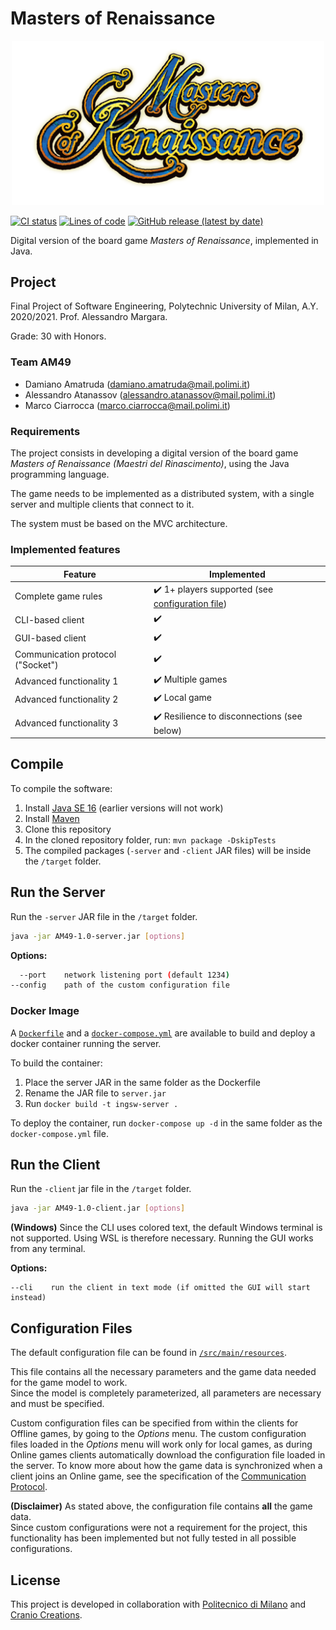 # Masters of Renaissance

<div align="center"> 
	<img alt="Masters of Renaissance" src="src/main/resources/assets/gui/images/logo.png?raw=true" width="500">
</div>

[![CI status](https://github.com/damianoamatruda/ingswAM2021-Amatruda-Atanassov-Ciarrocca/actions/workflows/maven.yml/badge.svg)](https://github.com/damianoamatruda/ingswAM2021-Amatruda-Atanassov-Ciarrocca/actions)
[![Lines of code](https://img.shields.io/tokei/lines/github/damianoamatruda/ingswAM2021-Amatruda-Atanassov-Ciarrocca)](https://github.com/damianoamatruda/ingswAM2021-Amatruda-Atanassov-Ciarrocca/graphs/contributors)
[![GitHub release (latest by date)](https://img.shields.io/github/v/release/damianoamatruda/ingswAM2021-Amatruda-Atanassov-Ciarrocca)](https://github.com/damianoamatruda/ingswAM2021-Amatruda-Atanassov-Ciarrocca/releases)

Digital version of the board game *Masters of Renaissance*, implemented in Java.

## Project

Final Project of Software Engineering, Polytechnic University of Milan, A.Y. 2020/2021. Prof. Alessandro Margara.

Grade: 30 with Honors.

### Team AM49

- Damiano Amatruda (damiano.amatruda@mail.polimi.it)
- Alessandro Atanassov (alessandro.atanassov@mail.polimi.it)
- Marco Ciarrocca (marco.ciarrocca@mail.polimi.it)

### Requirements

The project consists in developing a digital version of the board game *Masters of Renaissance (Maestri del
Rinascimento)*, using the Java programming language.

The game needs to be implemented as a distributed system, with a single server and multiple clients that connect to it.

The system must be based on the MVC architecture.

### Implemented features

| Feature | Implemented |
| ------- | ----------- |
| Complete game rules | :heavy_check_mark: 1+ players supported (see [configuration file](#configuration-file)) |
| CLI-based client | :heavy_check_mark: |
| GUI-based client | :heavy_check_mark: |
| Communication protocol ("Socket") | :heavy_check_mark: |
| Advanced functionality 1 | :heavy_check_mark: Multiple games |
| Advanced functionality 2 | :heavy_check_mark: Local game |
| Advanced functionality 3 | :heavy_check_mark: Resilience to disconnections (see below) |

## Compile

To compile the software:

1. Install [Java SE 16](https://docs.oracle.com/en/java/javase/16/) (earlier versions will not work)
2. Install [Maven](https://maven.apache.org/install.html)
3. Clone this repository
4. In the cloned repository folder, run: `mvn package -DskipTests`
5. The compiled packages (`-server` and `-client` JAR files) will be inside the `/target` folder.

## Run the Server

Run the `-server` JAR file in the `/target` folder.

```bash
java -jar AM49-1.0-server.jar [options]
```

**Options:**

```bash
  --port    network listening port (default 1234)
--config    path of the custom configuration file
```

### Docker Image

A [`Dockerfile`](Dockerfile) and a [`docker-compose.yml`](docker-compose.yaml) are available to build and deploy a
docker container running the server.

To build the container:

1. Place the server JAR in the same folder as the Dockerfile
2. Rename the JAR file to `server.jar`
3. Run `docker build -t ingsw-server .`

To deploy the container, run `docker-compose up -d` in the same folder as the `docker-compose.yml` file.

## Run the Client

Run the `-client` jar file in the `/target` folder.

```bash
java -jar AM49-1.0-client.jar [options]
```

**(Windows)** Since the CLI uses colored text, the default Windows terminal is not supported. Using WSL is therefore
necessary. Running the GUI works from any terminal.

**Options:**

```
--cli    run the client in text mode (if omitted the GUI will start instead)
```

## Configuration Files

The default configuration file can be found in [`/src/main/resources`](src/main/resources/config/config.json).

This file contains all the necessary parameters and the game data needed for the game model to work.  
Since the model is completely parameterized, all parameters are necessary and must be specified.

Custom configuration files can be specified from within the clients for Offline games, by going to the *Options* menu. The custom
configuration files loaded in the *Options* menu will work only for local games, as during Online games clients automatically download the configuration file loaded in the server. To know more
about how the game data is synchronized when a client joins an Online game, see
the specification of the [Communication Protocol](deliverables/communication-protocol.md).

**(Disclaimer)** As stated above, the configuration file contains **all** the game data.  
Since custom configurations were not a requirement for the project, this functionality has been implemented but not
fully tested in all possible configurations.

## License

This project is developed in collaboration with [Politecnico di Milano](https://www.polimi.it) and
[Cranio Creations](https://www.craniocreations.it).

